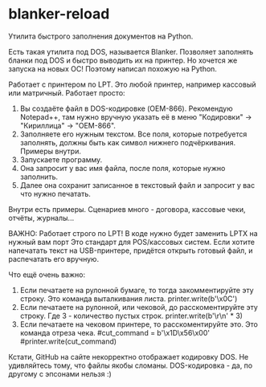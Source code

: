 # blanker-reload
Утилита быстрого заполнения документов на Python.

Есть такая утилита под DOS, называется Blanker. Позволяет заполнять бланки под DOS и быстро выводить их на принтер. Но хочется же запуска на новых ОС!
Поэтому написал похожую на Python.

Работает с принтером по LPT. Это любой принтер, например кассовый или матричный. Работает просто:
1. Вы создаёте файл в DOS-кодировке (OEM-866). Рекомендую Notepad++, там нужно вручную указать её в меню "Кодировки" -> "Кириллица" -> "OEM-866".
2. Заполняете его нужным текстом. Все поля, которые потребуется заполнять, должны быть как символ нижнего подчёркивания. Примеры внутри.
3. Запускаете программу.
4. Она запросит у вас имя файла, после поля, которые нужно заполнить.
5. Далее она сохранит записанное в текстовый файл и запросит у вас что нужно печатать.

Внутри есть примеры. Сценариев много - договора, кассовые чеки, отчёты, журналы...

ВАЖНО: Работает строго по LPT! В коде нужно будет заменить LPTX на нужный вам порт Это стандарт для POS/кассовых систем. Если хотите напечатать текст на USB-принтере, придётся открыть готовый файл, и распечатать его вручную.

Что ещё очень важно:
1. Если печатаете на рулонной бумаге, то тогда закомментируйте эту строку. Это команда выталкивания листа. 
        printer.write(b'\x0C')
2. Если печатаете на рулонной, или чековой, до расскоментируйте эту строку. Где 3 - количество пустых строк.
        printer.write(b'\r\n' * 3)
3. Если печатаете на чековом принтере, то расскоментируйте это. Это команда отреза чека.
        #cut_command = b'\x1D\x56\x00'
        #printer.write(cut_command)

Кстати, GitHub на сайте некорректно отображает кодировку DOS. Не удивляйтесь тому, что файлы якобы сломаны.
DOS-кодировка - да, по другому с эпсонами нельзя :)
